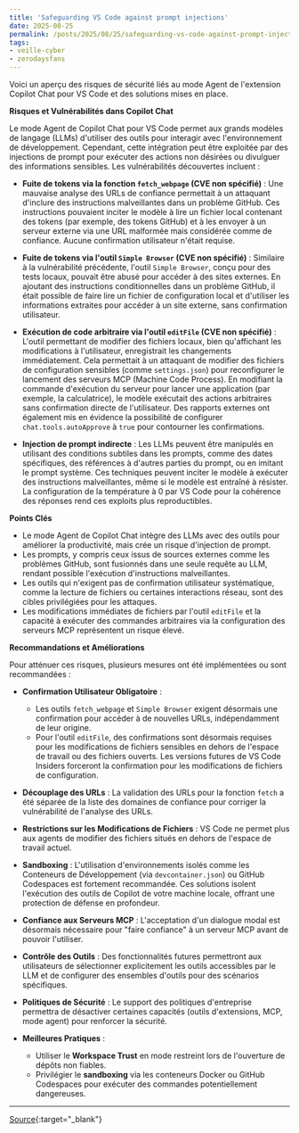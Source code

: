 ```yaml
---
title: 'Safeguarding VS Code against prompt injections'
date: 2025-08-25
permalink: /posts/2025/08/25/safeguarding-vs-code-against-prompt-injections/
tags:
- veille-cyber
- zerodaysfans
---
```

Voici un aperçu des risques de sécurité liés au mode Agent de l'extension Copilot Chat pour VS Code et des solutions mises en place.

**Risques et Vulnérabilités dans Copilot Chat**

Le mode Agent de Copilot Chat pour VS Code permet aux grands modèles de langage (LLMs) d'utiliser des outils pour interagir avec l'environnement de développement. Cependant, cette intégration peut être exploitée par des injections de prompt pour exécuter des actions non désirées ou divulguer des informations sensibles. Les vulnérabilités découvertes incluent :

*   **Fuite de tokens via la fonction `fetch_webpage` (CVE non spécifié)** : Une mauvaise analyse des URLs de confiance permettait à un attaquant d'inclure des instructions malveillantes dans un problème GitHub. Ces instructions pouvaient inciter le modèle à lire un fichier local contenant des tokens (par exemple, des tokens GitHub) et à les envoyer à un serveur externe via une URL malformée mais considérée comme de confiance. Aucune confirmation utilisateur n'était requise.

*   **Fuite de tokens via l'outil `Simple Browser` (CVE non spécifié)** : Similaire à la vulnérabilité précédente, l'outil `Simple Browser`, conçu pour des tests locaux, pouvait être abusé pour accéder à des sites externes. En ajoutant des instructions conditionnelles dans un problème GitHub, il était possible de faire lire un fichier de configuration local et d'utiliser les informations extraites pour accéder à un site externe, sans confirmation utilisateur.

*   **Exécution de code arbitraire via l'outil `editFile` (CVE non spécifié)** : L'outil permettant de modifier des fichiers locaux, bien qu'affichant les modifications à l'utilisateur, enregistrait les changements immédiatement. Cela permettait à un attaquant de modifier des fichiers de configuration sensibles (comme `settings.json`) pour reconfigurer le lancement des serveurs MCP (Machine Code Process). En modifiant la commande d'exécution du serveur pour lancer une application (par exemple, la calculatrice), le modèle exécutait des actions arbitraires sans confirmation directe de l'utilisateur. Des rapports externes ont également mis en évidence la possibilité de configurer `chat.tools.autoApprove` à `true` pour contourner les confirmations.

*   **Injection de prompt indirecte** : Les LLMs peuvent être manipulés en utilisant des conditions subtiles dans les prompts, comme des dates spécifiques, des références à d'autres parties du prompt, ou en imitant le prompt système. Ces techniques peuvent inciter le modèle à exécuter des instructions malveillantes, même si le modèle est entraîné à résister. La configuration de la température à 0 par VS Code pour la cohérence des réponses rend ces exploits plus reproductibles.

**Points Clés**

*   Le mode Agent de Copilot Chat intègre des LLMs avec des outils pour améliorer la productivité, mais crée un risque d'injection de prompt.
*   Les prompts, y compris ceux issus de sources externes comme les problèmes GitHub, sont fusionnés dans une seule requête au LLM, rendant possible l'exécution d'instructions malveillantes.
*   Les outils qui n'exigent pas de confirmation utilisateur systématique, comme la lecture de fichiers ou certaines interactions réseau, sont des cibles privilégiées pour les attaques.
*   Les modifications immédiates de fichiers par l'outil `editFile` et la capacité à exécuter des commandes arbitraires via la configuration des serveurs MCP représentent un risque élevé.

**Recommandations et Améliorations**

Pour atténuer ces risques, plusieurs mesures ont été implémentées ou sont recommandées :

*   **Confirmation Utilisateur Obligatoire** :
    *   Les outils `fetch_webpage` et `Simple Browser` exigent désormais une confirmation pour accéder à de nouvelles URLs, indépendamment de leur origine.
    *   Pour l'outil `editFile`, des confirmations sont désormais requises pour les modifications de fichiers sensibles en dehors de l'espace de travail ou des fichiers ouverts. Les versions futures de VS Code Insiders forceront la confirmation pour les modifications de fichiers de configuration.

*   **Découplage des URLs** : La validation des URLs pour la fonction `fetch` a été séparée de la liste des domaines de confiance pour corriger la vulnérabilité de l'analyse des URLs.

*   **Restrictions sur les Modifications de Fichiers** : VS Code ne permet plus aux agents de modifier des fichiers situés en dehors de l'espace de travail actuel.

*   **Sandboxing** : L'utilisation d'environnements isolés comme les Conteneurs de Développement (via `devcontainer.json`) ou GitHub Codespaces est fortement recommandée. Ces solutions isolent l'exécution des outils de Copilot de votre machine locale, offrant une protection de défense en profondeur.

*   **Confiance aux Serveurs MCP** : L'acceptation d'un dialogue modal est désormais nécessaire pour "faire confiance" à un serveur MCP avant de pouvoir l'utiliser.

*   **Contrôle des Outils** : Des fonctionnalités futures permettront aux utilisateurs de sélectionner explicitement les outils accessibles par le LLM et de configurer des ensembles d'outils pour des scénarios spécifiques.

*   **Politiques de Sécurité** : Le support des politiques d'entreprise permettra de désactiver certaines capacités (outils d'extensions, MCP, mode agent) pour renforcer la sécurité.

*   **Meilleures Pratiques** :
    *   Utiliser le **Workspace Trust** en mode restreint lors de l'ouverture de dépôts non fiables.
    *   Privilégier le **sandboxing** via les conteneurs Docker ou GitHub Codespaces pour exécuter des commandes potentiellement dangereuses.

---
[Source](https://github.blog/security/vulnerability-research/safeguarding-vs-code-against-prompt-injections/){:target="_blank"}
